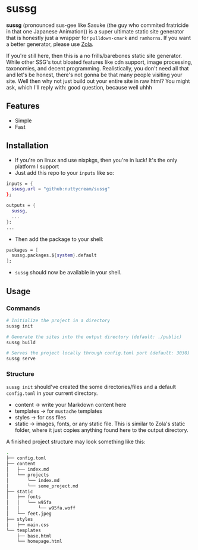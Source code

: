 # sussg

**sussg** (pronounced sus-gee like Sasuke (the guy who commited fratricide in
that one Japanese Animation)) is a super ultimate static site generator that is
honestly just a wrapper for `pulldown-cmark` and `ramhorns`. If you want a
better generator, please use [Zola](https://www.getzola.org).

If you're still here, then this is a no frills/barebones static site generator.
While other SSG's tout bloated features like cdn support, image processing,
taxonomies, and decent programming. Realistically, you don't need all that and
let's be honest, there's not gonna be that many people visiting your site. Well
then why not just build out your entire site in raw html? You might ask, which
I'll reply with: good question, because well uhhh

## Features

- Simple
- Fast

## Installation

- If you're on linux and use nixpkgs, then you're in luck! It's the only
  platform I support
- Just add this repo to your `inputs` like so:

```nix
inputs = {
  ssusg.url = "github:nuttycream/sussg"
};

outputs = {
  sussg,
  ...
}: 
...
```

- Then add the package to your shell:

```nix
packages = [
  sussg.packages.${system}.default
];
```

- `sussg` should now be available in your shell.

## Usage

### Commands

```sh
# Initialize the project in a directory
sussg init

# Generate the sites into the output directory (default: ./public)
sussg build

# Serves the project locally through config.toml port (default: 3030)
sussg serve
```

### Structure

`sussg init` should've created the some directories/files and a default
`config.toml` in your current directory.

- content -> write your Markdown content here
- templates -> for `mustache` templates
- styles -> for css files
- static -> images, fonts, or any static file. This is similar to Zola's static
  folder, where it just copies anything found here to the output directory.

A finished project structure may look something like this:

```sh
.
├── config.toml
├── content
│   ├── index.md
│   └── projects
│       └── index.md
│       └── some_project.md
├── static
│   ├── fonts
│   │   └── w95fa
│   │       └── w95fa.woff
│   └── feet.jpeg
├── styles
│   ├── main.css
└── templates
    ├── base.html
    └── homepage.html
```

